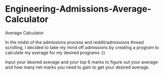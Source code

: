 # Engineering-Admissions-Average-Calculator
Average Calculator

In the midst of the admissions process and reddit/admissions thread scrolling, I decided to take my mind off admissions by creating a program to calculate my average for my desired programs :))

Input your desired average and your top 6 marks to figure out your average and how many net marks you need to gain to get your desired average.

